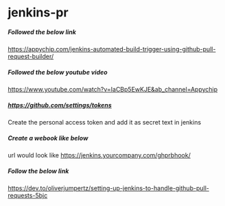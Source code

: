# jenkins-pr

##### Followed the below link #####
https://appychip.com/jenkins-automated-build-trigger-using-github-pull-request-builder/

##### Followed the below youtube video #####
https://www.youtube.com/watch?v=IaCBp5EwKJE&ab_channel=Appychip

##### https://github.com/settings/tokens #####
Create the personal access token and add it as secret text in jenkins

##### Create a webook like below ######
url would look like https://jenkins.yourcompany.com/ghprbhook/

##### Follow the below link #####
https://dev.to/oliverjumpertz/setting-up-jenkins-to-handle-github-pull-requests-5bjc

